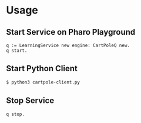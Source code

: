 # Usage
## Start Service on Pharo Playground
```smalltalk
q := LearningService new engine: CartPoleQ new.
q start.
```

## Start Python Client
```bash
$ python3 cartpole-client.py
```

## Stop Service
```smalltalk
q stop.
```
